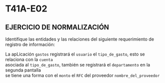 # T41A-E02

## EJERCICIO DE NORMALIZACIÓN
Identifique las entidades y las relaciones del siguiente requerimiento de registro de información:    

La apLicación `gastos` registrará el `usuario` el `tipo_de_gasto`, esto se relaciona con la `cuenta`  
asociada al `tipo_de_gasto`, también se registrará el `departamento` en la segunda pantalla   
se tiene una forma con el `monto` el `RFC` del proveedor `nombre_del_proveedor` 
